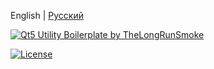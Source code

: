 English | [Русский](README.ru.MD)

[![Qt5 Utility Boilerplate by TheLongRunSmoke]()](#)

[![License](https://img.shields.io/badge/License-Apache%202.0-blue.svg)](https://opensource.org/licenses/Apache-2.0)
